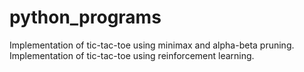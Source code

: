 # python_programs
Implementation of tic-tac-toe using minimax and alpha-beta pruning.
Implementation of tic-tac-toe using reinforcement learning.
